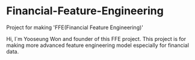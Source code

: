 # Financial-Feature-Engineering
Project for making 'FFE(Financial Feature Engineering)'

Hi, I`m Yooseung Won and founder of this FFE project. This project is for making more advanced feature engineering model especially for financial data. 
